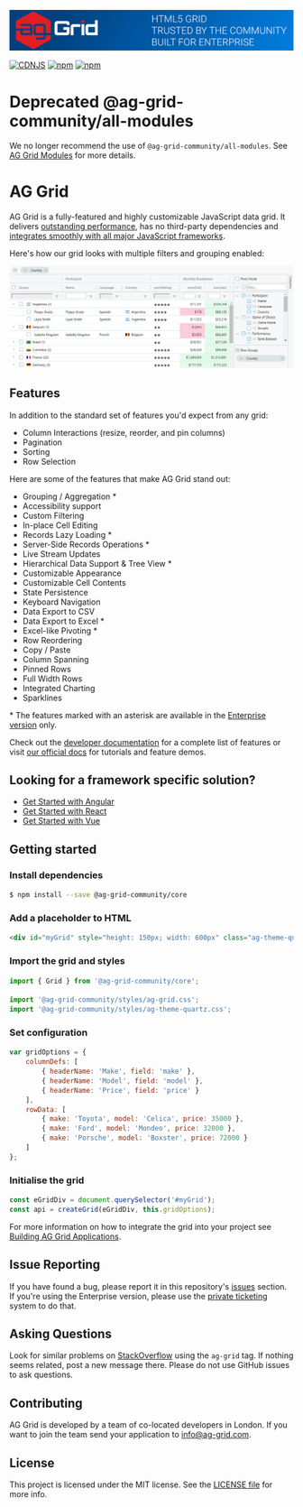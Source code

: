 ![AG Grid HTML5 Grid trusted by the community, built for enterprise](./github-banner.png "AG Grid")

[![CDNJS](https://img.shields.io/cdnjs/v/ag-grid.svg)](https://cdnjs.com/libraries/ag-grid)
[![npm](https://img.shields.io/npm/dm/@ag-grid-community/all-modules.svg)](https://www.npmjs.com/package/@ag-grid-community/all-modules)
[![npm](https://img.shields.io/npm/dt/@ag-grid-community/all-modules.svg)](https://www.npmjs.com/package/@ag-grid-community/all-modules)

# Deprecated @ag-grid-community/all-modules

We no longer recommend the use of `@ag-grid-community/all-modules`. See [AG Grid Modules](https://ag-grid.com/javascript-data-grid/modules/) for more details.
# AG Grid

AG Grid is a fully-featured and highly customizable JavaScript data grid.
It delivers [outstanding performance](https://www.ag-grid.com/example?utm_source=@ag-grid-community/all-modules-readme&utm_medium=repository&utm_campaign=github), has no third-party dependencies and [integrates smoothly with all major JavaScript frameworks](https://www.ag-grid.com/javascript-data-grid/?utm_source=@ag-grid-community/all-modules-readme&utm_medium=repository&utm_campaign=github).

Here's how our grid looks with multiple filters and grouping enabled:

![Image of AG Grid showing filtering and grouping enabled.](./github-grid-demo.jpg "AG Grid demo")

## Features

In addition to the standard set of features you'd expect from any grid:

* Column Interactions (resize, reorder, and pin columns)
* Pagination
* Sorting
* Row Selection

Here are some of the features that make AG Grid stand out:

* Grouping / Aggregation *
* Accessibility support
* Custom Filtering
* In-place Cell Editing
* Records Lazy Loading *
* Server-Side Records Operations *
* Live Stream Updates
* Hierarchical Data Support & Tree View *
* Customizable Appearance
* Customizable Cell Contents
* State Persistence
* Keyboard Navigation
* Data Export to CSV
* Data Export to Excel *
* Excel-like Pivoting *
* Row Reordering
* Copy / Paste
* Column Spanning
* Pinned Rows
* Full Width Rows
* Integrated Charting
* Sparklines

\* The features marked with an asterisk are available in the [Enterprise version](https://www.ag-grid.com/license-pricing?utm_source=@ag-grid-community/all-modules-readme&utm_medium=repository&utm_campaign=github) only.

Check out the [developer documentation](https://www.ag-grid.com/documentation/?utm_source=@ag-grid-community/all-modules-readme&utm_medium=repository&utm_campaign=github) for a complete list of features or visit [our official docs](https://www.ag-grid.com/features-overview/?utm_source=@ag-grid-community/all-modules-readme&utm_medium=repository&utm_campaign=github) for tutorials and feature demos.

## Looking for a framework specific solution?

* [Get Started with Angular](https://www.ag-grid.com/angular-data-grid/getting-started/?utm_source=@ag-grid-community/all-modules-readme&utm_medium=repository&utm_campaign=github)
* [Get Started with React](https://www.ag-grid.com/react-data-grid/getting-started/?utm_source=@ag-grid-community/all-modules-readme&utm_medium=repository&utm_campaign=github)
* [Get Started with Vue](https://www.ag-grid.com/vue-data-grid/getting-started/?utm_source=@ag-grid-community/all-modules-readme&utm_medium=repository&utm_campaign=github)

## Getting started

### Install dependencies

```sh
$ npm install --save @ag-grid-community/core
```

### Add a placeholder to HTML

```html
<div id="myGrid" style="height: 150px; width: 600px" class="ag-theme-quartz"></div>
```

### Import the grid and styles

```js
import { Grid } from '@ag-grid-community/core';

import '@ag-grid-community/styles/ag-grid.css';
import '@ag-grid-community/styles/ag-theme-quartz.css';
```

### Set configuration

```js
var gridOptions = {
	columnDefs: [
		{ headerName: 'Make', field: 'make' },
		{ headerName: 'Model', field: 'model' },
		{ headerName: 'Price', field: 'price' }
	],
	rowData: [
		{ make: 'Toyota', model: 'Celica', price: 35000 },
		{ make: 'Ford', model: 'Mondeo', price: 32000 },
		{ make: 'Porsche', model: 'Boxster', price: 72000 }
	]
};
```

### Initialise the grid

```js
const eGridDiv = document.querySelector('#myGrid');
const api = createGrid(eGridDiv, this.gridOptions);
```

For more information on how to integrate the grid into your project see [Building AG Grid Applications](https://www.ag-grid.com/javascript-data-grid/building/?utm_source=@ag-grid-community/all-modules-readme&utm_medium=repository&utm_campaign=github).

## Issue Reporting

If you have found a bug, please report it in this repository's [issues](https://github.com/ag-grid/ag-grid/issues) section. If you're using the Enterprise version, please use the [private ticketing](https://ag-grid.zendesk.com/) system to do that.
## Asking Questions

Look for similar problems on [StackOverflow](https://stackoverflow.com/questions/tagged/ag-grid) using the `ag-grid` tag. If nothing seems related, post a new message there. Please do not use GitHub issues to ask questions.

## Contributing

AG Grid is developed by a team of co-located developers in London. If you want to join the team send your application to info@ag-grid.com.

## License

This project is licensed under the MIT license. See the [LICENSE file](./LICENSE.txt) for more info.
